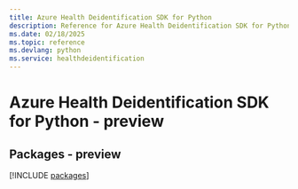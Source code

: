 ```yaml
---
title: Azure Health Deidentification SDK for Python
description: Reference for Azure Health Deidentification SDK for Python
ms.date: 02/18/2025
ms.topic: reference
ms.devlang: python
ms.service: healthdeidentification
---
```

# Azure Health Deidentification SDK for Python - preview
## Packages - preview
[!INCLUDE [packages](health-deidentification-index.md)]